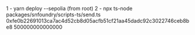 1 - yarn deploy --sepolia     (from root)
2 - npx ts-node packages/snfoundry/scripts-ts/send.ts 0xfe0b22691013ca7ac4d52cb8d05acfb51cf21aa45dadc92c3022746ceb8be8 500000000000000
